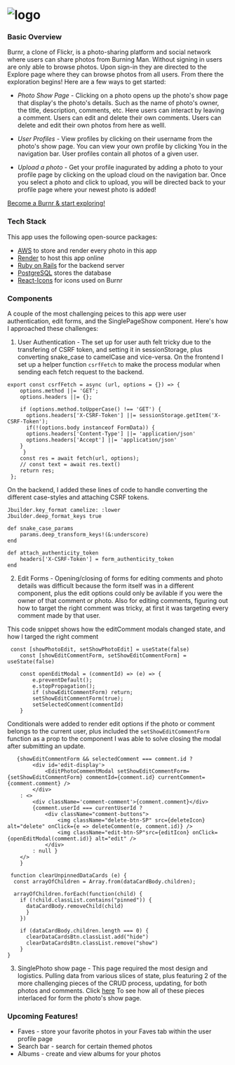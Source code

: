 # ![logo](app/assets/header1.png)

### Basic Overview
Burnr, a clone of Flickr, is a photo-sharing platform and social network where users can share photos from Burning Man. Without signing in users are only able to browse photos. Upon sign-in they are directed to the Explore page where they can browse photos from all users. From there the exploration begins! Here are a few ways to get started: 

- _Photo Show Page_ - Clicking on a photo opens up the photo's show page that display's the photo's details. Such as the name of photo's owner, the title, description, comments, etc. Here users can interact by leaving a comment. Users can edit and delete their own comments. Users can delete and edit their own photos from here as welll. 

- _User Profiles_ - View profiles by clicking on their username from the photo's show page. You can view your own profile by clicking You in the navigation bar. User profiles contain all photos of a given user. 

- _Upload a photo_ - Get your profile inagurated by adding a photo to your profile page by clicking on the upload cloud on the navigation bar. Once you select a photo and click to upload, you will be directed back to your profile page where your newest photo is added!

[Become a Burnr & start exploring!](https://burnr-wccn.onrender.com/)

### Tech Stack
This app uses the following open-source packages: 
 - [AWS](https://aws.amazon.com/) to store and render every photo in this app
 - [Render](https://render.com/) to host this app online
 - [Ruby on Rails](https://rubyonrails.org/) for the backend server 
 - [PostgreSQL](https://www.postgresql.org/) stores the database
 - [React-Icons](https://react-icons.github.io/react-icons/) for icons used on Burnr

### Components
A couple of the most challenging peices to this app were user authentication, edit forms, and the SinglePageShow component. Here's how I approached these challenges: 

1. User Authentication - The set up for user auth felt tricky due to the transfering of CSRF token, and setting it in sessionStorage, plus converting snake_case to camelCase and vice-versa. On the frontend I set up a helper function `csrfFetch` to make the process modular when sending each fetch request to the backend. 
```
export const csrfFetch = async (url, options = {}) => {
    options.method ||= 'GET';
    options.headers ||= {};

    if (options.method.toUpperCase() !== 'GET') {
      options.headers['X-CSRF-Token'] ||= sessionStorage.getItem('X-CSRF-Token');
      if(!(options.body instanceof FormData)) {
      options.headers['Content-Type'] ||= 'application/json'
      options.headers['Accept'] ||= 'application/json'
    }
     }
    const res = await fetch(url, options);
    // const text = await res.text()
    return res;
 };
  ```

  On the backend, I added these lines of code to handle converting the different case-styles and attaching CSRF tokens. 

```
Jbuilder.key_format camelize: :lower
Jbuilder.deep_format_keys true

def snake_case_params
    params.deep_transform_keys!(&:underscore)
end

def attach_authenticity_token
    headers['X-CSRF-Token'] = form_authenticity_token 
end
```

2. Edit Forms - Opening/closing of forms for editing comments and photo details was difficult because the form itself was in a different component, plus the edit options could only be avilable if you were the owner of that comment or photo. Also for editing comments, figuring out how to target the right comment was tricky, at first it was targeting every comment made by that user. 

This code snippet shows how the editComment modals changed state, and how I targed the right comment
```
 const [showPhotoEdit, setShowPhotoEdit] = useState(false)
    const [showEditCommentForm, setShowEditCommentForm] = useState(false)

    const openEditModal = (commentId) => (e) => {
        e.preventDefault();
        e.stopPropagation();
        if (showEditCommentForm) return;
        setShowEditCommentForm(true);
        setSelectedComment(commentId)
    }
```

Conditionals were added to render edit options if the photo or comment belongs to the current user, plus included the `setShowEditCommentForm` function as a prop to the component I was able to solve closing the modal after submitting an update.
```
   {showEditCommentForm && selectedComment === comment.id ? 
        <div id='edit-display'>
            <EditPhotoCommentModal setShowEditCommentForm={setShowEditCommentForm} commentId={comment.id} currentComment={comment.comment} />                                 
        </div>
    : <>
        <div className='comment-comment'>{comment.comment}</div>
        {comment.userId === currentUserId ?
            <div className="comment-buttons">
                <img className="delete-btn-SP" src={deleteIcon} alt="delete" onClick={e => deleteComment(e, comment.id)} />
                <img className="edit-btn-SP"src={editIcon} onClick={openEditModal(comment.id)} alt="edit" />
            </div>
        : null }                                    
    </>
    }
```

```
 function clearUnpinnedDataCards (e) {
  const arrayOfChildren = Array.from(dataCardBody.children);

  arrayOfChildren.forEach(function(child) {
    if (!child.classList.contains("pinned")) {
      dataCardBody.removeChild(child)    
      } 
    })

    if (dataCardBody.children.length === 0) {
      clearDataCardsBtn.classList.add("hide")
      clearDataCardsBtn.classList.remove("show")
    }
}
  ```

3. SinglePhoto show page - This page required the most design and logistics. Pulling data from various slices of state, plus featuring 2 of the more challenging pieces of the CRUD process, updating, for both photos and comments. Click [here](frontend/src/components/SinglePhoto/SinglePhoto/SinglePhoto.jsx) To see how all of these pieces interlaced for form the photo's show page. 


### Upcoming Features! 
- Faves - store your favorite photos in your Faves tab within the user profile page
- Search bar - search for certain themed photos
- Albums - create and view albums for your photos
